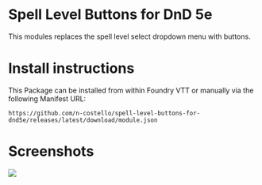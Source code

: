 # Spell Level Buttons for DnD 5e
This modules replaces the spell level select dropdown menu with buttons.

# Install instructions
This Package can be installed from within Foundry VTT or manually via the following Manifest URL:

    https://github.com/n-costello/spell-level-buttons-for-dnd5e/releases/latest/download/module.json


# Screenshots

![](screenshot.png)
